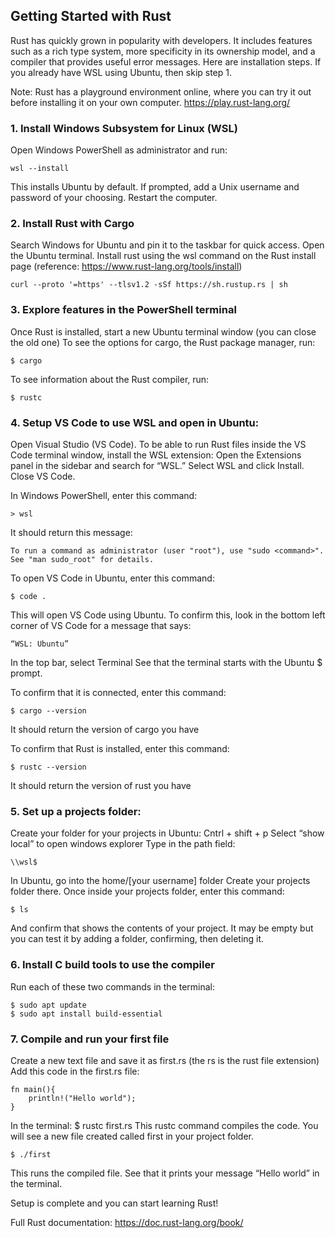 ## Getting Started with Rust

Rust has quickly grown in popularity with developers. It includes features such as a rich type system, more specificity in its ownership model, and a compiler that provides useful error messages. Here are installation steps. If you already have WSL using Ubuntu, then skip step 1.

Note: Rust has a playground environment online, where you can try it out before installing it on your own computer. https://play.rust-lang.org/

### 1. Install Windows Subsystem for Linux (WSL)

Open Windows PowerShell as administrator and run:
```
wsl --install
```
This installs Ubuntu by default.
If prompted, add a Unix username and password of your choosing.
Restart the computer.

### 2. Install Rust with Cargo

Search Windows for Ubuntu and pin it to the taskbar for quick access.
Open the Ubuntu terminal.
Install rust using the wsl command on the Rust install page (reference: https://www.rust-lang.org/tools/install)
```
curl --proto '=https' --tlsv1.2 -sSf https://sh.rustup.rs | sh
```

### 3. Explore features in the PowerShell terminal

Once Rust is installed, start a new Ubuntu terminal window (you can close the old one)
To see the options for cargo, the Rust package manager, run:
```
$ cargo 
```

To see information about the Rust compiler, run:
```
$ rustc
```

### 4. Setup VS Code to use WSL and open in Ubuntu:

Open Visual Studio (VS Code).
To be able to run Rust files inside the VS Code terminal window, install the WSL extension:
Open the Extensions panel in the sidebar and search for “WSL.”
Select WSL and click Install.
Close VS Code.

In Windows PowerShell, enter this command:
```
> wsl
```
It should return this message: 
```
To run a command as administrator (user "root"), use "sudo <command>".
See "man sudo_root" for details.
```
To open VS Code in Ubuntu, enter this command:
```
$ code .
```

This will open VS Code using Ubuntu. To confirm this, look in the bottom left corner of VS Code for a message that says:
```
“WSL: Ubuntu”
```

In the top bar, select Terminal
See that the terminal starts with the Ubuntu $ prompt.

To confirm that it is connected, enter this command:
```
$ cargo --version
```
It should return the version of cargo you have

To confirm that Rust is installed, enter this command:
```
$ rustc --version
```
It should return the version of rust you have

### 5. Set up a projects folder:

Create your folder for your projects in Ubuntu:
Cntrl + shift + p
Select “show local” to open windows explorer
Type in the path field:
```
\\wsl$
```
In Ubuntu, go into the home/[your username] folder
Create your projects folder there.
Once inside your projects folder, enter this command:
```
$ ls
```
And confirm that shows the contents of your project. It may be empty but you can test it by adding a folder, confirming, then deleting it.

### 6. Install C build tools to use the compiler

Run each of these two commands in the terminal:
```
$ sudo apt update
$ sudo apt install build-essential
```

### 7. Compile and run your first file
Create a new text file and save it as first.rs (the rs is the rust file extension)
Add this code in the first.rs file:
```
fn main(){
    println!("Hello world");
}
```
In the terminal:
$ rustc first.rs
This rustc command compiles the code. You will see a new file created called first in your project folder.
```
$ ./first
```
This runs the compiled file. See that it prints your message “Hello world” in the terminal.

Setup is complete and you can start learning Rust!

Full Rust documentation: 
https://doc.rust-lang.org/book/
